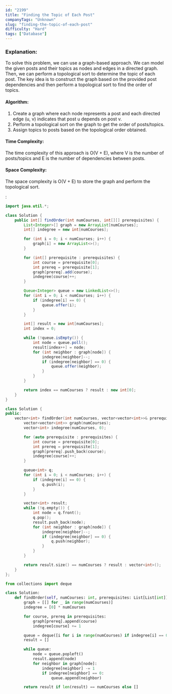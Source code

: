 ```yaml
---
id: "2199"
title: "Finding the Topic of Each Post"
companyTags: "Unknown"
slug: "finding-the-topic-of-each-post"
difficulty: "Hard"
tags: ["Database"]
---
```


### Explanation:
To solve this problem, we can use a graph-based approach. We can model the given posts and their topics as nodes and edges in a directed graph. Then, we can perform a topological sort to determine the topic of each post. The key idea is to construct the graph based on the provided post dependencies and then perform a topological sort to find the order of topics.

#### Algorithm:
1. Create a graph where each node represents a post and each directed edge (u, v) indicates that post u depends on post v.
2. Perform a topological sort on the graph to get the order of posts/topics.
3. Assign topics to posts based on the topological order obtained.

#### Time Complexity:
The time complexity of this approach is O(V + E), where V is the number of posts/topics and E is the number of dependencies between posts.

#### Space Complexity:
The space complexity is O(V + E) to store the graph and perform the topological sort.

:

```java
import java.util.*;

class Solution {
    public int[] findOrder(int numCourses, int[][] prerequisites) {
        List<Integer>[] graph = new ArrayList[numCourses];
        int[] indegree = new int[numCourses];

        for (int i = 0; i < numCourses; i++) {
            graph[i] = new ArrayList<>();
        }

        for (int[] prerequisite : prerequisites) {
            int course = prerequisite[0];
            int prereq = prerequisite[1];
            graph[prereq].add(course);
            indegree[course]++;
        }

        Queue<Integer> queue = new LinkedList<>();
        for (int i = 0; i < numCourses; i++) {
            if (indegree[i] == 0) {
                queue.offer(i);
            }
        }

        int[] result = new int[numCourses];
        int index = 0;

        while (!queue.isEmpty()) {
            int node = queue.poll();
            result[index++] = node;
            for (int neighbor : graph[node]) {
                indegree[neighbor]--;
                if (indegree[neighbor] == 0) {
                    queue.offer(neighbor);
                }
            }
        }

        return index == numCourses ? result : new int[0];
    }
}
```

```cpp
class Solution {
public:
    vector<int> findOrder(int numCourses, vector<vector<int>>& prerequisites) {
        vector<vector<int>> graph(numCourses);
        vector<int> indegree(numCourses, 0);

        for (auto prerequisite : prerequisites) {
            int course = prerequisite[0];
            int prereq = prerequisite[1];
            graph[prereq].push_back(course);
            indegree[course]++;
        }

        queue<int> q;
        for (int i = 0; i < numCourses; i++) {
            if (indegree[i] == 0) {
                q.push(i);
            }
        }

        vector<int> result;
        while (!q.empty()) {
            int node = q.front();
            q.pop();
            result.push_back(node);
            for (int neighbor : graph[node]) {
                indegree[neighbor]--;
                if (indegree[neighbor] == 0) {
                    q.push(neighbor);
                }
            }
        }

        return result.size() == numCourses ? result : vector<int>();
    }
};
```

```python
from collections import deque

class Solution:
    def findOrder(self, numCourses: int, prerequisites: List[List[int]]) -> List[int]:
        graph = [[] for _ in range(numCourses)]
        indegree = [0] * numCourses

        for course, prereq in prerequisites:
            graph[prereq].append(course)
            indegree[course] += 1

        queue = deque([i for i in range(numCourses) if indegree[i] == 0])
        result = []

        while queue:
            node = queue.popleft()
            result.append(node)
            for neighbor in graph[node]:
                indegree[neighbor] -= 1
                if indegree[neighbor] == 0:
                    queue.append(neighbor)

        return result if len(result) == numCourses else []
```